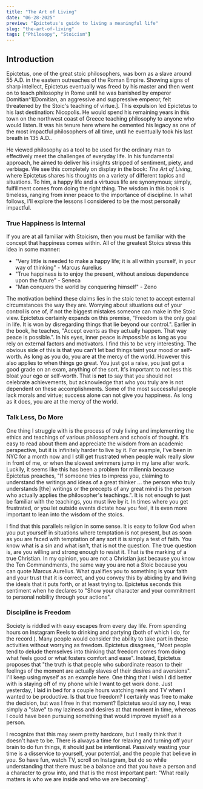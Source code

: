 ```yaml
---
title: "The Art of Living"
date: "06-28-2025"
preview: "Epictetus's guide to living a meaningful life"
slug: "the-art-of-living"
tags: ["Philosopy", "Stoicism"]
---
```


## Introduction

Epictetus, one of the great stoic philosophers, was born as a slave around 55 A.D. in the eastern outreaches of the Roman Empire. Showing signs of sharp intellect, Epictetus eventually was freed by his master and then went on to teach philosophy in Rome until he was banished by emperor Domitian^1[Domitian, an aggressive and suppressive emperor, felt threatened by the Stoic's teaching of virtue.]. This expulsion led Epictetus to his last destination: Nicopolis. He would spend his remaining years in this town on the northwest coast of Greece teaching philosophy to anyone who would listen. It was his tenure here where he cemented his legacy as one of the most impactful philosophers of all time, until he eventually took his last breath in 135 A.D..

He viewed philosophy as a tool to be used for the ordinary man to effectively meet the challenges of everyday life. In his fundamental approach, he aimed to deliver his insights stripped of sentiment, piety, and verbiage. We see this completely on display in the book: _The Art of Living_, where Epictetus shares his thoughts on a variety of different topics and situations. To him, a happy life and a virtuous life are synonymous; simply, fulfillment comes from doing the right thing. The wisdom in this book is timeless, ranging from inner peace to the importance of discipline. In what follows, I'll explore the lessons I considered to be the most personally impactful.

### True Happiness is Internal

If you are at all familiar with Stoicism, then you must be familiar with the concept that happiness comes within. All of the greatest Stoics stress this idea in some manner:

- "Very little is needed to make a happy life; it is all within yourself, in your way of thinking" - Marcus Aurelius
- "True happiness is to enjoy the present, without anxious dependence upon the future" - Seneca
- "Man conquers the world by conquering himself" - Zeno

The motivation behind these claims lies in the stoic tenet to accept external circumstances the way they are. Worrying about situations out of your control is one of, if not the biggest mistakes someone can make in the Stoic view. Epictetus certainly expands on this premise, "Freedom is the only goal in life. It is won by disregarding things that lie beyond our control.". Earlier in the book, he teaches, "Accept events as they actually happen. That way peace is possible.". In his eyes, inner peace is _impossible_ as long as you rely on external factors and motivators. I find this to be very interesting. The obvious side of this is that you can't let bad things taint your mood or self-worth. As long as you do, you are at the mercy of the world. However this also applies to when things go great. You just got a raise, you just got a good grade on an exam, anything of the sort. It's important to not less this bloat your ego or self-worth. That is **not** to say that you should not celebrate achievements, but acknowledge that who you truly are is not dependent on these accomplishments. Some of the most successful people lack morals and virtue; success alone can not give you happiness. As long as it does, you are at the mercy of the world.

### Talk Less, Do More

One thing I struggle with is the process of truly living and implementing the ethics and teachings of various philosophers and schools of thought. It's easy to read about them and appreciate the wisdom from an academic perspective, but it is infinitely harder to live by it. For example, I've been in NYC for a month now and I still get frustrated when people walk really slow in front of me, or when the slowest swimmers jump in my lane after work. Luckily, it seems like this has been a problem for millennia because Epictetus preaches, "If someone tries to impress you, claiming to understand the writings and ideas of a great thinker ... the person who truly understands [the] writings or the precepts of any great mind is the person who actually applies the philosopher's teachings.". It is not enough to just be familiar with the teachings, you must live by it. In times where you get frustrated, or you let outside events dictate how you feel, it is even more important to lean into the wisdom of the stoics.

I find that this parallels religion in some sense. It is easy to follow God when you put yourself in situations where temptation is not present, but as soon as you are faced with temptation of any sort it is simply a test of faith. You know what is a sin and what isn't, that is not the question. The true question is, are you willing and strong enough to resist it. That is the marking of a true Christian. In my opinion, you are not a Christian just because you know the Ten Commandments, the same way you are not a Stoic because you can quote Marcus Aurelius. What qualifies you to something is your faith and your trust that it is correct, and you convey this by abiding by and living the ideals that it puts forth, or at least trying to. Epictetus seconds this sentiment when he declares to "Show your character and your commitment to personal nobility through your actions".

### Discipline is Freedom

Society is riddled with easy escapes from every day life. From spending hours on Instagram Reels to drinking and partying (both of which I do, for the record.). Many people would consider the ability to take part in these activities without worrying as freedom. Epictetus disagrees, "Most people tend to delude themselves into thinking that freedom comes from doing what feels good or what fosters comfort and ease". Instead, Epictetus proposes that "the truth is that people who subordinate reason to their feelings of the moment are actually slaves of their desires and aversions". I'll keep using myself as an example here. One thing that I wish I did better with is staying off of my phone while I want to get work done. Just yesterday, I laid in bed for a couple hours watching reels and TV when I wanted to be productive. Is that true freedom? I certainly was free to make the decision, but was I free in that moment? Epictetus would say no, I was simply a "slave" to my laziness and desires at that moment in time, whereas I could have been pursuing something that would improve myself as a person.

I recognize that this may seem pretty hardcore, but I really think that it doesn't have to be. There is always a time for relaxing and turning off your brain to do fun things, it should just be intentional. Passively wasting your time is a disservice to yourself, your potential, and the people that believe in you. So have fun, watch TV, scroll on Instagram, but do so while understanding that there must be a balance and that you have a person and a character to grow into, and that is the most important part: "What really matters is who we are inside and who we are becoming".
